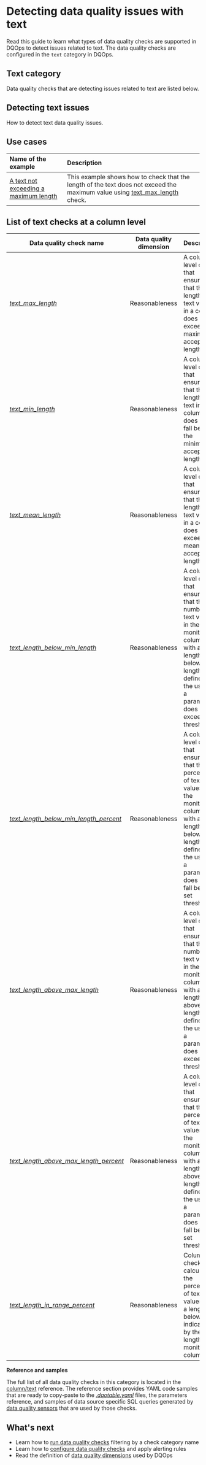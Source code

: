 # Detecting data quality issues with text
Read this guide to learn what types of data quality checks are supported in DQOps to detect issues related to text.
The data quality checks are configured in the `text` category in DQOps.

## Text category
Data quality checks that are detecting issues related to text are listed below.

## Detecting text issues
How to detect text data quality issues.

## Use cases
| **Name of the example**                                                                                        | **Description**                                                                                                                                                                                                                         |
|:---------------------------------------------------------------------------------------------------------------|:----------------------------------------------------------------------------------------------------------------------------------------------------------------------------------------------------------------------------------------|
| [A text not exceeding a maximum length](../examples/data-reasonability/text-not-exceeding-a-maximum-length.md) | This example shows how to check that the length of the text does not exceed the maximum value using [text_max_length](../checks/column/text/text-length-above-max-length-percent.md) check.                                             |

## List of text checks at a column level
| Data quality check name | Data quality dimension | Description | Standard check |
|-------------------------|------------------------|-------------|-------|
|[*text_max_length*](../checks/column/text/text-max-length.md)|Reasonableness|A column-level check that ensures that the length of text values in a column does not exceed the maximum accepted length.|:material-check-bold:|
|[*text_min_length*](../checks/column/text/text-min-length.md)|Reasonableness|A column-level check that ensures that the length of text in a column does not fall below the minimum accepted length.|:material-check-bold:|
|[*text_mean_length*](../checks/column/text/text-mean-length.md)|Reasonableness|A column-level check that ensures that the length of text values in a column does not exceed the mean accepted length.| |
|[*text_length_below_min_length*](../checks/column/text/text-length-below-min-length.md)|Reasonableness|A column-level check that ensures that the number of text values in the monitored column with a length below the length defined by the user as a parameter does not exceed set thresholds.| |
|[*text_length_below_min_length_percent*](../checks/column/text/text-length-below-min-length-percent.md)|Reasonableness|A column-level check that ensures that the percentage of text values in the monitored column with a length below the length defined by the user as a parameter does not fall below set thresholds.| |
|[*text_length_above_max_length*](../checks/column/text/text-length-above-max-length.md)|Reasonableness|A column-level check that ensures that the number of text values in the monitored column with a length above the length defined by the user as a parameter does not exceed set thresholds.| |
|[*text_length_above_max_length_percent*](../checks/column/text/text-length-above-max-length-percent.md)|Reasonableness|A column-level check that ensures that the percentage of text values in the monitored column with a length above the length defined by the user as a parameter does not fall below set thresholds.| |
|[*text_length_in_range_percent*](../checks/column/text/text-length-in-range-percent.md)|Reasonableness|Column check that calculates the percentage of text values with a length below the indicated by the user length in a monitored column.| |


**Reference and samples**

The full list of all data quality checks in this category is located in the [column/text](../checks/column/text/index.md) reference.
The reference section provides YAML code samples that are ready to copy-paste to the [*.dqotable.yaml*](../reference/yaml/TableYaml.md) files,
the parameters reference, and samples of data source specific SQL queries generated by [data quality sensors](../dqo-concepts/definition-of-data-quality-sensors.md)
that are used by those checks.

## What's next
- Learn how to [run data quality checks](../dqo-concepts/running-data-quality-checks.md#targeting-a-category-of-checks) filtering by a check category name
- Learn how to [configure data quality checks](../dqo-concepts/configuring-data-quality-checks-and-rules.md) and apply alerting rules
- Read the definition of [data quality dimensions](../dqo-concepts/data-quality-dimensions.md) used by DQOps
